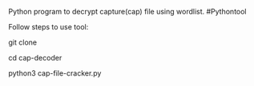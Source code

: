Python program to decrypt capture(cap) file using wordlist.
#Pythontool

Follow steps to use tool:

git clone 

cd cap-decoder

python3 cap-file-cracker.py
